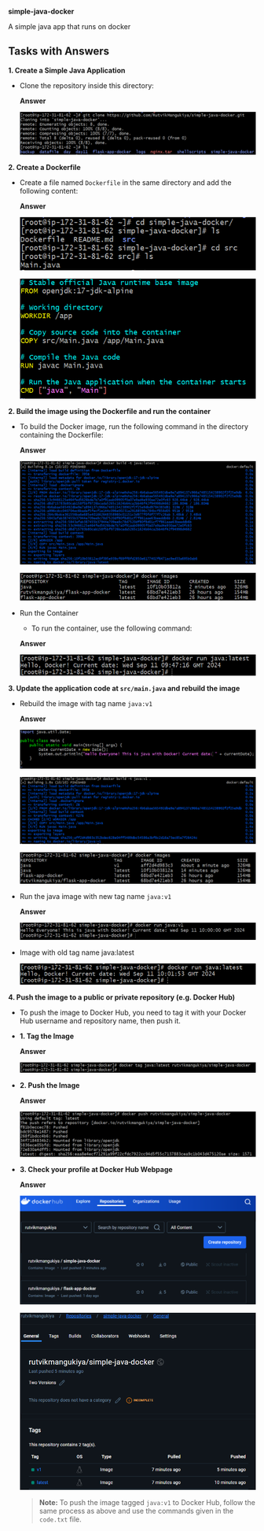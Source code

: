 **simple-java-docker**

A simple java app that runs on docker

## Tasks with Answers

**1. Create a Simple Java Application**
   - Clone the repository inside this directory:

      **Answer**

      ![image](https://github.com/RutvikMangukiya/simple-java-docker/blob/main/image/1-git-clone.png)

**2. Create a Dockerfile**
   - Create a file named `Dockerfile` in the same directory and add the following content:

      **Answer**

      ![image](https://github.com/RutvikMangukiya/simple-java-docker/blob/main/image/2-cd-src.png)

      ![image](https://github.com/RutvikMangukiya/simple-java-docker/blob/main/image/3-dockerfile.png)

**2. Build the image using the Dockerfile and run the container**
   - To build the Docker image, run the following command in the directory containing the Dockerfile:

      **Answer**

      ![image](https://github.com/RutvikMangukiya/simple-java-docker/blob/main/image/4-docker-build.png)

      ![image](https://github.com/RutvikMangukiya/simple-java-docker/blob/main/image/5-docker-images.png)

   - Run the Container
      - To run the container, use the following command:

      **Answer**

      ![image](https://github.com/RutvikMangukiya/simple-java-docker/blob/main/image/6-docker-run.png)

**3. Update the application code at ``src/main.java`` and rebuild the image**
   - Rebuild the image with tag name `java:v1`

     **Answer**

     ![image](https://github.com/RutvikMangukiya/simple-java-docker/blob/main/image/7-update-code.png)

     ![image](https://github.com/RutvikMangukiya/simple-java-docker/blob/main/image/8-v1-build.png)

     ![image](https://github.com/RutvikMangukiya/simple-java-docker/blob/main/image/9-v1-list.png)

   - Run the java image with new tag name `java:v1`

     **Answer**

     ![image](https://github.com/RutvikMangukiya/simple-java-docker/blob/main/image/10-v1-run.png)
   
   - Image with old tag name java:latest

     ![image](https://github.com/RutvikMangukiya/simple-java-docker/blob/main/image/11-docker-run-latest-again.png)

**4. Push the image to a public or private repository (e.g. Docker Hub)**
   - To push the image to Docker Hub, you need to tag it with your Docker Hub username and repository name, then push it.
   - **1. Tag the Image**

      **Answer**

      ![image](https://github.com/RutvikMangukiya/simple-java-docker/blob/main/image/12-docker-tag.png)

   - **2. Push the Image**

      **Answer**

      ![image](https://github.com/RutvikMangukiya/simple-java-docker/blob/main/image/13-docker-push.png)

   - **3. Check your profile at Docker Hub Webpage**

      **Answer**

      ![image](https://github.com/RutvikMangukiya/simple-java-docker/blob/main/image/14-dockerhub.png)

      ![image](https://github.com/RutvikMangukiya/simple-java-docker/blob/main/image/15-dockerhub-2.png)

      > **Note:** To push the image tagged `java:v1` to Docker Hub, follow the same process as above and use the commands given in the `code.txt` file.
